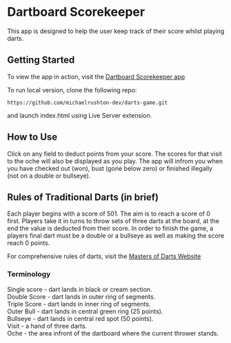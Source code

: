 # Dartboard Scorekeeper

This app is designed to help the user keep track of their score whilst playing darts.

## Getting Started

To view the app in action, visit the [Dartboard Scorekeeper app](https://michaelrushton-dev.github.io/darts-game/)

To run local version, clone the following repo:

`https://github.com/michaelrushton-dev/darts-game.git`

and launch index.html using Live Server extension.

## How to Use

Click on any field to deduct points from your score.
The scores for that visit to the oche will also be displayed as you play.
The app will infrom you when you have checked out (won), bust (gone below zero) or finished illegally (not on a double or bullseye).

## Rules of Traditional Darts (in brief)

Each player begins with a score of 501.
The aim is to reach a score of 0 first.
Players take it in turns to throw sets of three darts at the board, at the end the value is deducted from their score.
In order to finish the game, a players final dart must be a double or a bullseye as well as making the score reach 0 points.

For comprehensive rules of darts, visit the
[Masters of Darts Website](https://www.mastersofgames.com/rules/darts-rules.htm)

### Terminology

Single score - dart lands in black or cream section.  
Double Score - dart lands in outer ring of segments.  
Triple Score - dart lands in inner ring of segments.  
Outer Bull - dart lands in central green ring (25 points).  
Bullseye - dart lands in central red spot (50 points).  
Visit - a hand of three darts.  
Oche - the area infront of the dartboard where the current thrower stands.

<!-- /*
Endgame rules:
1. Has to end on exactly 0 - done
2. If the current throw puts the score below zero, all the throws in current turn get reversed.
3. The last throw has to be a double or a bullseye

To do:
1. Testing
2. Functionality for missed throws DONE
3. Functionality for 0 scores (the black part) DONE
4. Styling:
    a. SVG not to exceed viewpot hight. DONE
    b. Score to be displayed in the middle DONE
    c. Turns list to be displayed to the side BAILED
    d. LCD font for score + turns list
    e. Missed button- large (width of board?) and in the middle
    f. Background (billiard green? Wallpaper design?)
5. Spacebar shortcut for missed throws.
6. Docs
7. Deploy
*/ -->
